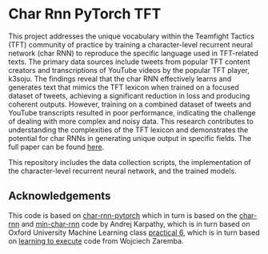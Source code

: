 # Char Rnn PyTorch TFT
This project addresses the unique vocabulary within the Teamfight Tactics (TFT) community of practice by training a character-level recurrent neural network (char RNN) to reproduce the specific language used in TFT-related texts. The primary data sources include tweets from popular TFT content creators and transcriptions of YouTube videos by the popular TFT player, k3soju. The findings reveal that the char RNN effectively learns and generates text that mimics the TFT lexicon when trained on a focused dataset of tweets, achieving a significant reduction in loss and producing coherent outputs. However, training on a combined dataset of tweets and YouTube transcripts resulted in poor performance, indicating the challenge of dealing with more complex and noisy data. This research contributes to understanding the complexities of the TFT lexicon and demonstrates the potential for char RNNs in generating unique output in specific fields. The full paper can be found [here](https://docs.google.com/document/d/1WCHIrq1HsDz_W6CnUCctdESzv3bIEBYy8BiKxyViQHI/edit?usp=sharing).

This repository includes the data collection scripts, the implementation of the character-level recurrent neural network, and the trained models.

## Acknowledgements
This code is based on [char-rnn-pytorch](https://github.com/nikhilbarhate99/Char-RNN-PyTorch/blob/master/CharRNN.py) which in turn is based on the [char-rnn](https://github.com/karpathy/char-rnn) and [min-char-rnn](https://gist.github.com/karpathy/d4dee566867f8291f086) code by Andrej Karpathy, which is in turn based on Oxford University Machine Learning class [practical 6](https://github.com/oxford-cs-ml-2015/practical6), which is in turn based on [learning to execute](https://github.com/wojciechz/learning_to_execute) code from Wojciech Zaremba.


